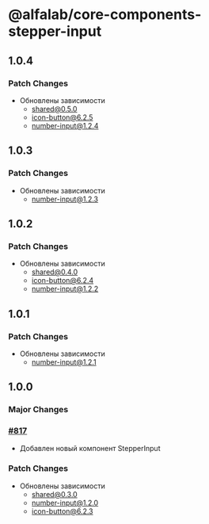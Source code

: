 # @alfalab/core-components-stepper-input

## 1.0.4

### Patch Changes

-   Обновлены зависимости
    -   shared@0.5.0
    -   icon-button@6.2.5
    -   number-input@1.2.4

## 1.0.3

### Patch Changes

-   Обновлены зависимости
    -   number-input@1.2.3

## 1.0.2

### Patch Changes

-   Обновлены зависимости
    -   shared@0.4.0
    -   icon-button@6.2.4
    -   number-input@1.2.2

## 1.0.1

### Patch Changes

-   Обновлены зависимости
    -   number-input@1.2.1

## 1.0.0

### Major Changes

### [#817](https://github.com/core-ds/core-components/pull/817)

-   Добавлен новый компонент StepperInput

### Patch Changes

-   Обновлены зависимости
    -   shared@0.3.0
    -   number-input@1.2.0
    -   icon-button@6.2.3
